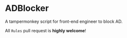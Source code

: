 # ADBlocker

A tampermonkey script for front-end engineer to block AD.

All  `Rules` pull request is **highly welcome**!